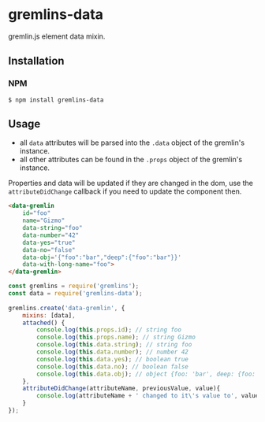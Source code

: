 # gremlins-data

gremlin.js element data mixin. 

## Installation

### NPM

    $ npm install gremlins-data
    
## Usage

- all `data` attributes will be parsed into the `.data` object of the gremlin's instance.
- all other attributes can be found in the `.props` object of the gremlin's instance.
 
 Properties and data will be updated if they are changed in the dom, use the `attributeDidChange` callback if you need to update the component then.

```html
<data-gremlin 
    id="foo"
    name="Gizmo"
    data-string="foo" 
    data-number="42" 
    data-yes="true" 
    data-no="false" 
    data-obj='{"foo":"bar","deep":{"foo":"bar"}}'
    data-with-long-name="foo">
</data-gremlin>
```

```js
const gremlins = require('gremlins');
const data = require('gremlins-data');
  
gremlins.create('data-gremlin', {
    mixins: [data],
    attached() {
        console.log(this.props.id); // string foo
        console.log(this.props.name); // string Gizmo
        console.log(this.data.string); // string foo
        console.log(this.data.number); // number 42
        console.log(this.data.yes); // boolean true
        console.log(this.data.no); // boolean false
        console.log(this.data.obj); // object {foo: 'bar', deep: {foo: 'bar'}}
    },
    attributeDidChange(attributeName, previousValue, value){
        console.log(attributeName + ' changed to it\'s value to', value);
    }
});  
```
